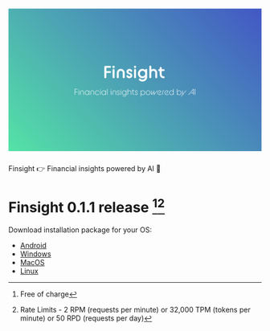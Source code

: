 # ![Finsight](https://github.com/maxint-app/finsight-releases/blob/main/Finsight-1920x1080.png)
Finsight 👉 Financial insights powered by AI 🚀

# Finsight 0.1.1 release [^1][^2]
Download installation package for your OS:
- [Android](https://github.com/maxint-app/finsight/releases/download/0.1.1/Finsight-android-all.apk)
- [Windows](https://github.com/maxint-app/finsight/releases/download/0.1.1/Finsight-windows-x86_64-setup.exe)
- [MacOS](https://github.com/maxint-app/finsight/releases/download/0.1.1/Finsight-macos-universal.dmg)
- [Linux](https://github.com/maxint-app/finsight/releases/download/0.1.1/Finsight-linux-x86_64.deb)

[^1]: Free of charge
[^2]: Rate Limits - 2 RPM (requests per minute) or 32,000 TPM (tokens per minute) or 50 RPD (requests per day)

